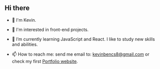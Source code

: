 ## Hi there 

- 👋 I'm Kevin.
- 👀 I'm interested in front-end projects.
- 🌱 I’m currently learning JavaScript and React. I like to study new skills and abilities.

- 📫 How to reach me: send me email to: kevinbencs8@gmail.com or check my first [Portfolio website](https://www.bencskevin.hu/).

<!--
**kevinbencs/kevinbencs** is a ✨ _special_ ✨ repository because its `README.md` (this file) appears on your GitHub profile.

Here are some ideas to get you started:

- 🔭 I’m currently working on ...
- 🌱 I’m currently learning ...
- 👯 I’m looking to collaborate on ...
- 🤔 I’m looking for help with ...
- 💬 Ask me about ...
- 📫 How to reach me: ...
- 😄 Pronouns: ...
- ⚡ Fun fact: ...
-->
